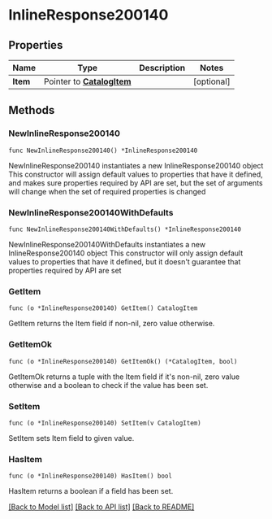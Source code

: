 # InlineResponse200140

## Properties

Name | Type | Description | Notes
------------ | ------------- | ------------- | -------------
**Item** | Pointer to [**CatalogItem**](catalogItem.md) |  | [optional] 

## Methods

### NewInlineResponse200140

`func NewInlineResponse200140() *InlineResponse200140`

NewInlineResponse200140 instantiates a new InlineResponse200140 object
This constructor will assign default values to properties that have it defined,
and makes sure properties required by API are set, but the set of arguments
will change when the set of required properties is changed

### NewInlineResponse200140WithDefaults

`func NewInlineResponse200140WithDefaults() *InlineResponse200140`

NewInlineResponse200140WithDefaults instantiates a new InlineResponse200140 object
This constructor will only assign default values to properties that have it defined,
but it doesn't guarantee that properties required by API are set

### GetItem

`func (o *InlineResponse200140) GetItem() CatalogItem`

GetItem returns the Item field if non-nil, zero value otherwise.

### GetItemOk

`func (o *InlineResponse200140) GetItemOk() (*CatalogItem, bool)`

GetItemOk returns a tuple with the Item field if it's non-nil, zero value otherwise
and a boolean to check if the value has been set.

### SetItem

`func (o *InlineResponse200140) SetItem(v CatalogItem)`

SetItem sets Item field to given value.

### HasItem

`func (o *InlineResponse200140) HasItem() bool`

HasItem returns a boolean if a field has been set.


[[Back to Model list]](../README.md#documentation-for-models) [[Back to API list]](../README.md#documentation-for-api-endpoints) [[Back to README]](../README.md)


